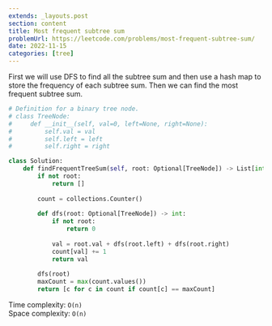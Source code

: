 ```yaml
---
extends: _layouts.post
section: content
title: Most frequent subtree sum
problemUrl: https://leetcode.com/problems/most-frequent-subtree-sum/
date: 2022-11-15
categories: [tree]
---
```


First we will use DFS to find all the subtree sum and then use a hash map to store the frequency of each subtree sum. Then we can find the most frequent subtree sum.

```python
# Definition for a binary tree node.
# class TreeNode:
#     def __init__(self, val=0, left=None, right=None):
#         self.val = val
#         self.left = left
#         self.right = right

class Solution:
    def findFrequentTreeSum(self, root: Optional[TreeNode]) -> List[int]:
        if not root:
            return []
        
        count = collections.Counter()
        
        def dfs(root: Optional[TreeNode]) -> int:
            if not root:
                return 0
            
            val = root.val + dfs(root.left) + dfs(root.right)
            count[val] += 1
            return val
        
        dfs(root)
        maxCount = max(count.values())
        return [c for c in count if count[c] == maxCount]
```

Time complexity: `O(n)` <br/>
Space complexity: `O(n)`